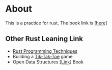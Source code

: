 # About 

This is a practice for rust.
The book link is [[here]](https://doc.rust-lang.org/book/)
  
## Other Rust Leaning Link
- [Rust Programming Techniques](https://www.youtube.com/watch?v=vqavdUGKeb4&list=WL&index=2&t=3s)
- Building a [Tik-Tak-Toe](https://github.com/YPPAN/Tic-Tak-Toe-Rust) game
- Open Data Structures [[Link]](https://opendatastructures.org/) Book
